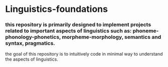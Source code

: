 # Linguistics-foundations

### this repository is primarily designed to implement projects related to important aspects of linguistics such as: phoneme-phonology-phonetics, morpheme-morphology, semantics and syntax, pragmatics. 

the goal of this repository is to intuitively code in minimal way to understand the aspects of linguistics.

